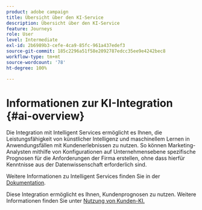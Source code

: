 ```yaml
---
product: adobe campaign
title: Übersicht über den KI-Service
description: Übersicht über den KI-Service
feature: Journeys
role: User
level: Intermediate
exl-id: 2b6989b3-cefe-4ca9-85fc-961a437edef3
source-git-commit: 185c2296a51f58e2092787edcc35ee9e4242bec8
workflow-type: tm+mt
source-wordcount: '78'
ht-degree: 100%

---
```


# Informationen zur KI-Integration {#ai-overview}

Die Integration mit Intelligent Services ermöglicht es Ihnen, die Leistungsfähigkeit von künstlicher Intelligenz und maschinellem Lernen in Anwendungsfällen mit Kundenerlebnissen zu nutzen. So können Marketing-Analysten mithilfe von Konfigurationen auf Unternehmensebene spezifische Prognosen für die Anforderungen der Firma erstellen, ohne dass hierfür Kenntnisse aus der Datenwissenschaft erforderlich sind.

Weitere Informationen zu Intelligent Services finden Sie in der [Dokumentation](https://experienceleague.adobe.com/docs/experience-platform/intelligent-services/home.html?lang=de).

Diese Integration ermöglicht es Ihnen, Kundenprognosen zu nutzen. Weitere Informationen finden Sie unter [Nutzung von Kunden-KI.](../ai-services/leveraging-customer-ai.md)

<!--* fatigue scores, see [Leveraging Journey AI](../ai-services/leveraging-fatigue-scores.md)-->
